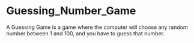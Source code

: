 # Guessing_Number_Game
A Guessing Game is a game where the computer will choose any random number between 1 and 100, and you have to guess that number.
